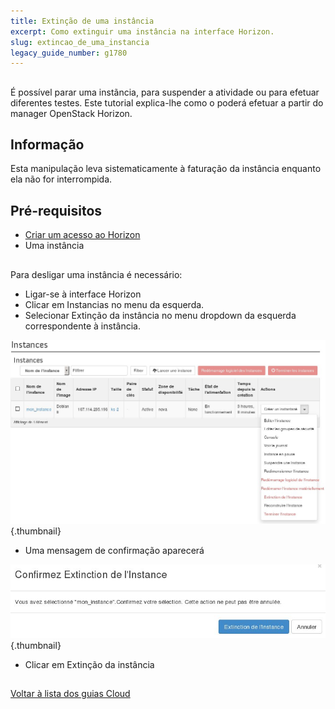 ```yaml
---
title: Extinção de uma instância
excerpt: Como extinguir uma instância na interface Horizon.
slug: extincao_de_uma_instancia
legacy_guide_number: g1780
---
```



## 
É possível parar uma instãncia, para suspender a atividade ou para efetuar diferentes testes.
Este tutorial explica-lhe como o poderá efetuar a partir do manager OpenStack Horizon.

## Informação
Esta manipulação leva sistematicamente à faturação da instância enquanto ela não for interrompida.


## Pré-requisitos

- [Criar um acesso ao Horizon]({legacy}1773)
- Uma instância




## 
Para desligar uma instância é necessário:


- Ligar-se à interface Horizon
- Clicar em Instancias no menu da esquerda.
- Selecionar Extinção da instância no menu dropdown da esquerda correspondente à instância.



![](images/img_2654.jpg){.thumbnail}

- Uma mensagem de confirmação aparecerá



![](images/img_2655.jpg){.thumbnail}

- Clicar em Extinção da instância




## 
[Voltar à lista dos guias Cloud]({legacy}1785)

